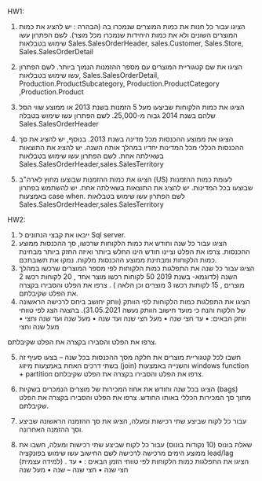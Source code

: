 HW1:

1.	הציגו עבור כל חנות את כמות המוצרים שנמכרו בה (הבהרה : יש להציג את כמות המוצרים השונים ולא את כמות היחידות שנמכרו מכל מוצר). 
לשם הפתרון עשו שימוש בטבלאות Sales.SalesOrderHeader, sales.Customer, Sales.Store, Sales.SalesOrderDetail 

2.	הציגו את שם קטגוריית המוצרים עם מספר ההזמנות הנמוך ביותר.
לשם הפתרון עשו שימוש בטבלאות, Sales.SalesOrderDetail, Production.ProductSubcategory, Production.ProductCategory ,Production.Product

3.	הציגו את כמות הלקוחות שביצעו מעל 5 הזמנות בשנת 2013 או ממוצע שווי הסל שלהם בשנת 2014 גבוה מ-25,000. לשם הפתרון עשו שימוש בטבלה Sales.SalesOrderHeader

4.	הציגו את ממוצע ההכנסות מכל מדינה בשנת 2013. בנוסף, יש להציג את סך ההכנסות הכללי מכל המדינות יחדיו במהלך אותה השנה. יש להציג את התוצאות בשאילתה אחת. לשם הפתרון עשו שימוש בטבלאות Sales.SalesOrderHeader,sales.SalesTerritory

5.	הציגו את כמות ההזמנות שבוצעו מחוץ לארה"ב (US) לעומת כמות ההזמנות שבוצעו בכל המדינות. יש להציג את התוצאות בשאילתה אחת. יש להשתמש בפתרון באמצעות case when. לשם הפתרון עשו שימוש בטבלאות Sales.SalesOrderHeader,sales.SalesTerritory



HW2:
1.	ייבאו את קבצי הנתונים ל Sql server.
2.	הציגו עבור כל שנה וחודש את כמות הלקוחות שרכשו, סך ההכנסות ממוצע ההכנסות. 
צרפו את הפלט וציינו חודש הינו החלש ביותר ואיזה החזק ביותר מבחינת כמות הלקוחות ומבחינת ממוצע ההכנסות מלקוח. נמקו את תשובתכם.
3.	הציגו עבור כל שנה את התפלגות כמות הלקוחות לפי מספר המוצרים שרכשו במהלך השנה (לדוגמא- בשנת    2019 50 לקוחות רכשו מוצר אחד , 20 לקוחות רכשו 2 מוצרים , 15 לקוחות רכשו 3 מוצרים וכן הלאה ) .
צרפו את הפלט והסבירו בקצרה את הפלט שקיבלתם.
4.	הציגו את התפלגות כמות הלקוחות לפי הוותק (וותק יחושב ביחס לרכישה הראשונה של הלקוח והנח כי מועד חישוב הוותק נעשה 31.05.2021). בהצגה הצג לפי טווחי וותק הבאים:
•	עד חצי שנה
•	מעל חצי שנה ועד שנה
•	מעל שנה ועד שנה וחצי
•	מעל שנה וחצי

צרפו את הפלט והסבירו בקצרה את הפלט שקיבלתם.

5.	 חשבו לכל קטגוריית מוצרים את חלקה מסך ההכנסות בכל שנה – בצעו סעיף זה בשתי דרכים האחת באמצעות מיזוג (join)   והשנייה באמצעות  windows function + partition
צרפו את הפלט והסבירו בקצרה את הפלט שקיבלתם.

6.	הציגו בכל שנה וחודש את אחוז המכירות של מוצרים הנמכרים בשקיות (bags) מתוך סך המכירות הכללי באותו החודש.
צרפו את הפלט והסבירו בקצרה את הפלט שקיבלתם.
7.	עבור כל לקוח שביצע שתי רכישות ומעלה, הציגו את סך ההזמנה הראשונה שביצע וסך ההזמנה האחרונה.
8.	שאלת בונוס (10 נקודות בונוס) עבור כל לקוח שביצע שתי רכישות ומעלה, חשבו את ממוצע הימים מרכישה לרכישה לשם החישוב עשו שימוש בפונקציה lead/lag (למידה עצמית) . הציגו את התפלגות כמות הלקוחות לפי טווחי הזמן הבאים :
•	עד חצי שנה
•	חצי שנה – שנה 
•	מעל שנה 
